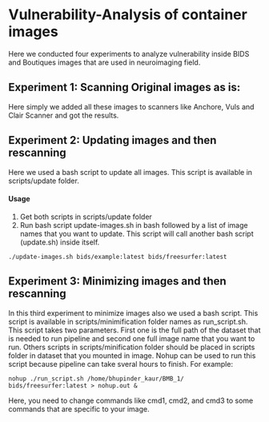 # Vulnerability-Analysis of container images

Here we conducted four experiments to analyze vulnerability inside
BIDS and Boutiques images that are used in neuroimaging field.

## Experiment 1: Scanning Original images as is:
Here simply we added all these images to scanners like Anchore,
Vuls and Clair Scanner and got the results.

## Experiment 2: Updating images and then rescanning
Here we used a bash script to update all images. This script is
available in scripts/update folder. 
#### Usage 
1. Get both scripts in scripts/update folder
2. Run bash script update-images.sh in bash followed by a list
of image names that you want to update. This script will
call another bash script (update.sh) inside itself.
```
./update-images.sh bids/example:latest bids/freesurfer:latest
```
## Experiment 3: Minimizing images and then rescanning
In this third experiment to minimize images also we used a bash script.
This script is available in scripts/minimification folder names as run\_script.sh.
This script takes two parameters. First one is the full path of
the dataset that is needed to run pipeline and second one full image name
that you want to run.
Others scripts in scripts/minification folder should be placed in scripts folder
in dataset that you mounted in image. Nohup can be used to run this script because
pipeline can take sveral hours to finish. For example:

```
nohup ./run_script.sh /home/bhupinder_kaur/BMB_1/ bids/freesurfer:latest > nohup.out &

```
Here, you need to change commands like cmd1, cmd2, and cmd3 to some commands that are specific to your
image.

<!--
In experiment of minimizing images we are using a bunch of scripts.
So first of all we are taking origin{list of images that you want to update}al image and then installing
Reprozip tool inside that image. After that we are using a bash script
to run that image (which has Reprozip installed in it) and get
Reprozip trace inside the image. So after that we get a list of
packages that are necessary for the pipeline to function.

## Steps to install Reprozip
Python 2.7.3 or greater, or 3.3 or greater is required to run ReproZip.
### 1.Get required dependencies
#### For Debian and Ubuntu
```
apt-get install python python-dev python-pip gcc libsqlite3-dev libssl-dev libffi-dev

```
#### For Fedora and CentOS
```
yum install python python-devel gcc sqlite-devel openssl-devel libffi-devel
```
### 2. Install Reprozip
```
pip install -U reprozip
```
## Example of getting Reprozip trace from image
Below is the example of running bids/freesurfer image (that has Reprozip installed inside it) to get Reprozip trace. Similarly all other images can be run accordingly by changing data and commands that need to be run inside them
```
#!/bin/bash
export DOCKER_FLAG='-v /home/bhupinder_kaur/BMB_1:/data:ro -v /home/bhupinder_kaur/freesurfer_out:/outputs -v /home/bhupinder_kaur/license.txt:/license.txt'
export cmd1='python3 /run.py /data /outputs participant --participant_label 0003001 0003002 --license_file /license.txt'
export cmd2='python3 /run.py /data /outputs group1 --participant_label 0003001 0003002 --license_file /license.txt'
export cmd3='python3 /run.py /data /outputs group2 --participant_label 0003001 0003002 --license_file /license.txt'
docker run -itd --entrypoint="bash" --name surfer --security-opt seccomp=unconfined $DOCKER_FLAG freesurfer:reprozip
docker exec -i surfer bash -c "reprozip trace --overwrite $cmd1"
docker exec -i surfer bash -c "reprozip trace --continue $cmd2"
docker exec -i surfer bash -c "reprozip trace --continue $cmd3"
echo "its done"

```
Now the reprozip trace is generated and it can be found inside image in ./reprozip-trace/config.yaml
-->

